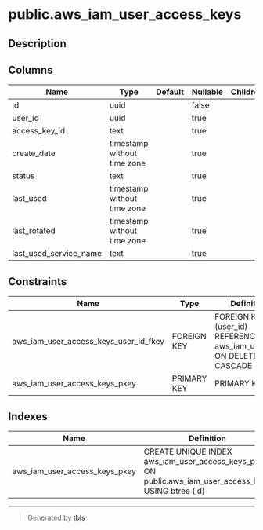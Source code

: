 # public.aws_iam_user_access_keys

## Description

## Columns

| Name | Type | Default | Nullable | Children | Parents | Comment |
| ---- | ---- | ------- | -------- | -------- | ------- | ------- |
| id | uuid |  | false |  |  |  |
| user_id | uuid |  | true |  | [public.aws_iam_users](public.aws_iam_users.md) |  |
| access_key_id | text |  | true |  |  |  |
| create_date | timestamp without time zone |  | true |  |  |  |
| status | text |  | true |  |  |  |
| last_used | timestamp without time zone |  | true |  |  |  |
| last_rotated | timestamp without time zone |  | true |  |  |  |
| last_used_service_name | text |  | true |  |  |  |

## Constraints

| Name | Type | Definition |
| ---- | ---- | ---------- |
| aws_iam_user_access_keys_user_id_fkey | FOREIGN KEY | FOREIGN KEY (user_id) REFERENCES aws_iam_users(id) ON DELETE CASCADE |
| aws_iam_user_access_keys_pkey | PRIMARY KEY | PRIMARY KEY (id) |

## Indexes

| Name | Definition |
| ---- | ---------- |
| aws_iam_user_access_keys_pkey | CREATE UNIQUE INDEX aws_iam_user_access_keys_pkey ON public.aws_iam_user_access_keys USING btree (id) |

---

> Generated by [tbls](https://github.com/k1LoW/tbls)
